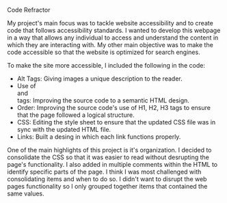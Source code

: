 Code Refractor

My project's main focus was to tackle website accessibility and to create code that follows accessibility standards. I wanted to develop this webpage in a way that allows any individual to access and understand the content in which they are interacting with. My other main objective was to make the code accessible so that the website is optimized for search engines.    

To make the site more accessible, I included the following in the code: 
* Alt Tags: Giving images a unique description to the reader.
* Use of <section> and <nav> tags: Improving the source code to a semantic HTML design.
* Order: Improving the source code's use of H1, H2, H3 tags to ensure that the page followed a logical structure.
* CSS:  Editing the style sheet to ensure that the updated CSS file was in sync with the updated HTML file.
* Links: Built a desing in which each link functions properly.

One of the main highlights of this project is it's organization. I decided to consolidate the CSS so that it was easier to read without desrupting the page's functionality. I also added in multiple comments within the HTML to identify specific parts of the page. I think I was most challenged with consolidating items and when to do so. I didn't want to disrupt the web pages functionality so I only grouped together items that contained the same values. 




